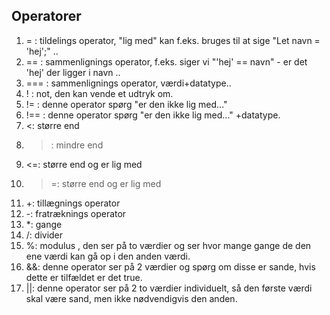 
## Operatorer

1. = : tildelings operator, "lig med" kan f.eks. bruges til at sige "Let navn = 'hej';" .. 
1. == : sammenlignings operator, f.eks. siger vi "'hej' == navn" - er det 'hej' der ligger i navn ..
1. === : sammenlignings operator, værdi+datatype..
1. ! : not, den kan vende et udtryk om.
1. != : denne operator spørg "er den ikke lig med..."
1. !== : denne operator spørg "er den ikke lig med..." +datatype.
1. <: større end
1. >: mindre end
1. <=: større end og er lig med
1. >=: større end og er lig med
1. +: tillægnings operator
1. -: fratræknings operator
1. *: gange
1. /: divider
1. %: modulus , den ser på to værdier og ser hvor mange gange de den ene værdi kan gå op i den anden værdi.
1. &&: denne operator ser på 2 værdier og spørg om disse er sande, hvis dette er tilfældet er det true.
1. ||: denne operator ser på 2 to værdier individuelt, så den første værdi skal være sand, men ikke nødvendigvis den anden.
